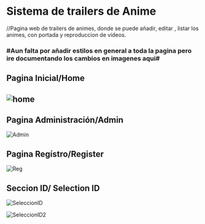 <h1> Sistema de trailers de Anime </h1>

//Pagina web de trailers de animes, donde se puede añadir, editar , listar los animes, con portada y reproduccion de videos.

<h3>#Aun falta por añadir estilos en general a toda la pagina pero ire documentando los cambios en imagenes aqui#</h3>


<h2>Pagina Inicial/Home<h2>

![home](https://user-images.githubusercontent.com/110206929/224463370-b000745d-2a81-49ae-829e-bedcaa2a27d4.png)


<h2> Pagina Administración/Admin </h2>

![Admin](https://user-images.githubusercontent.com/110206929/224463534-d50c1712-88a1-48de-b405-1d588abb8ad9.png)

<h2> Pagina Regístro/Register </h2>

![Reg](https://user-images.githubusercontent.com/110206929/224463622-1cfee90a-da43-4322-b573-a72f6da9de5d.png)

<h2> Seccion ID/ Selection ID </h2>

<div> 

![SeleccionID](https://user-images.githubusercontent.com/110206929/224463659-583f146f-4ff3-48fd-a16b-14d9c77603c1.png)

![SeleccionID2](https://user-images.githubusercontent.com/110206929/224463791-0796b873-9399-4d66-9fa1-ed7d4406e19d.png)

</div>
